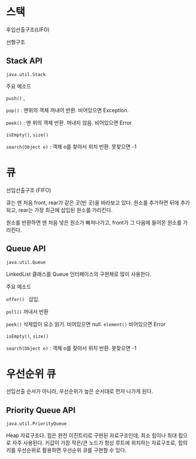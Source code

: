 # 스택

후입선출구조(LIFO)

선형구조

## Stack API

`java.util.Stack`

주요 메소드

`push()` ,

`pop()` : 맨위의 객체 꺼내어 반환. 비어있으면 Exception.

`peek()` : 맨 위의 객체 반환. 꺼내지 않음. 비어있으면 Error

`isEmpty()`, `size()`

`search(Object o)` : 객체 o를 찾아서 위치 반환. 못찾으면 -1

# 큐

선입선출구조 (FIFO)

큐는 맨 처음 front, rear가 같은 곳(빈 곳)을 바라보고 있다. 원소를 추가하면 뒤에 추가되고, rear는 가장 최근에 삽입된 원소를 가리킨다. 

원소를 반환하면 맨 처음 넣은 원소가 빠져나가고, front가 그 다음에 들어온 원소를 가리킨다.

## Queue API

`java.util.Queue`

LinkedList 클래스를 Queue 인터페이스의 구현체로 많이 사용한다.

주요 메소드

`offer() ` 삽입.

`poll()`  꺼내서 반환

`peek()` 삭제없이 요소 읽기. 비어있으면 null. `element()` 비어있으면 Error

`isEmpty()`, `size()`

`search(Object o)` : 객체 o를 찾아서 위치 반환. 못찾으면 -1



# 우선순위 큐

선입선출 순서가 아니라, 우선순위가 높은 순서대로 먼저 나가게 된다.



## Priority Queue API

`java.util.PriorityQueue`

Heap 자료구조다. 힙은 완전 이진트리로 구현된 자료구조인데, 최소 힙이나 최대 힙으로 자주 사용된다. 키값이 가장 작은/큰 노드가 항상 루트에 위치하는 자료구조로, 힙의 키를 우선순위로 활용하면 우선순위 큐를 구현할 수 있다.




